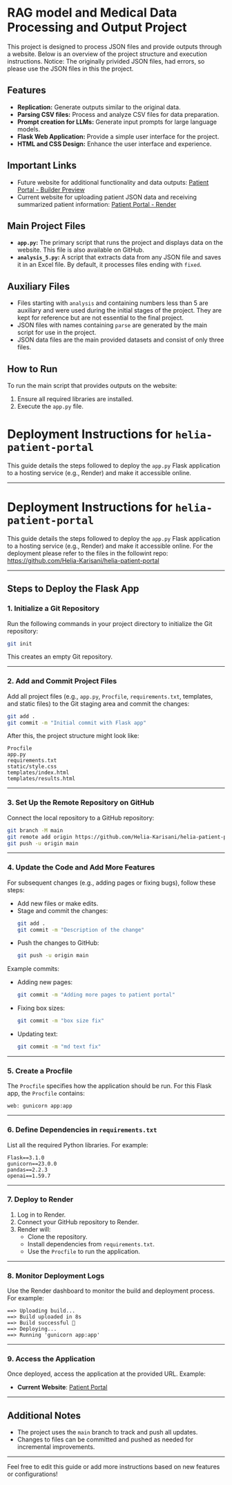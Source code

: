 # RAG model and Medical Data Processing and Output Project

This project is designed to process JSON files and provide outputs through a website. Below is an overview of the project structure and execution instructions. 
Notice: The originally privided JSON files, had errors, so please use the JSON files in this the project.

## Features
- **Replication:** Generate outputs similar to the original data.
- **Parsing CSV files:** Process and analyze CSV files for data preparation.
- **Prompt creation for LLMs:** Generate input prompts for large language models.
- **Flask Web Application:** Provide a simple user interface for the project.
- **HTML and CSS Design:** Enhance the user interface and experience.

## Important Links
- Future website for additional functionality and data outputs: [Patient Portal - Builder Preview](https://patient-portal-yrdq1xv3y4hn074m.builder-preview.com/)
- Current website for uploading patient JSON data and receiving summarized patient information: [Patient Portal - Render](https://helia-patient-portal.onrender.com)

## Main Project Files
- **`app.py`:** The primary script that runs the project and displays data on the website. This file is also available on GitHub.
- **`analysis_5.py`:** A script that extracts data from any JSON file and saves it in an Excel file. By default, it processes files ending with `fixed`.

## Auxiliary Files
- Files starting with `analysis` and containing numbers less than 5 are auxiliary and were used during the initial stages of the project. They are kept for reference but are not essential to the final project.
- JSON files with names containing `parse` are generated by the main script for use in the project.
- JSON data files are the main provided datasets and consist of only three files.

## How to Run
To run the main script that provides outputs on the website:
1. Ensure all required libraries are installed.
2. Execute the `app.py` file.


# Deployment Instructions for `helia-patient-portal`

This guide details the steps followed to deploy the `app.py` Flask application to a hosting service (e.g., Render) and make it accessible online.

---
# Deployment Instructions for `helia-patient-portal`

This guide details the steps followed to deploy the `app.py` Flask application to a hosting service (e.g., Render) and make it accessible online. For the deployment please refer to the files in the followint repo: https://github.com/Helia-Karisani/helia-patient-portal

---

## Steps to Deploy the Flask App

### 1. Initialize a Git Repository
Run the following commands in your project directory to initialize the Git repository:
```bash
git init
```
This creates an empty Git repository.

---

### 2. Add and Commit Project Files
Add all project files (e.g., `app.py`, `Procfile`, `requirements.txt`, templates, and static files) to the Git staging area and commit the changes:
```bash
git add .
git commit -m "Initial commit with Flask app"
```

After this, the project structure might look like:
```
Procfile
app.py
requirements.txt
static/style.css
templates/index.html
templates/results.html
```

---

### 3. Set Up the Remote Repository on GitHub
Connect the local repository to a GitHub repository:
```bash
git branch -M main
git remote add origin https://github.com/Helia-Karisani/helia-patient-portal.git
git push -u origin main
```

---

### 4. Update the Code and Add More Features
For subsequent changes (e.g., adding pages or fixing bugs), follow these steps:
- Add new files or make edits.
- Stage and commit the changes:
  ```bash
  git add .
  git commit -m "Description of the change"
  ```
- Push the changes to GitHub:
  ```bash
  git push -u origin main
  ```

Example commits:
- Adding new pages:
  ```bash
  git commit -m "Adding more pages to patient portal"
  ```
- Fixing box sizes:
  ```bash
  git commit -m "box size fix"
  ```
- Updating text:
  ```bash
  git commit -m "md text fix"
  ```

---

### 5. Create a Procfile
The `Procfile` specifies how the application should be run. For this Flask app, the `Procfile` contains:
```
web: gunicorn app:app
```

---

### 6. Define Dependencies in `requirements.txt`
List all the required Python libraries. For example:
```
Flask==3.1.0
gunicorn==23.0.0
pandas==2.2.3
openai==1.59.7
```

---

### 7. Deploy to Render
1. Log in to Render.
2. Connect your GitHub repository to Render.
3. Render will:
   - Clone the repository.
   - Install dependencies from `requirements.txt`.
   - Use the `Procfile` to run the application.

---

### 8. Monitor Deployment Logs
Use the Render dashboard to monitor the build and deployment process. For example:
```
==> Uploading build...
==> Build uploaded in 8s
==> Build successful 🎉
==> Deploying...
==> Running 'gunicorn app:app'
```

---

### 9. Access the Application
Once deployed, access the application at the provided URL. Example:
- **Current Website**: [Patient Portal](https://helia-patient-portal.onrender.com)

---

## Additional Notes
- The project uses the `main` branch to track and push all updates.
- Changes to files can be committed and pushed as needed for incremental improvements.

---

Feel free to edit this guide or add more instructions based on new features or configurations!

